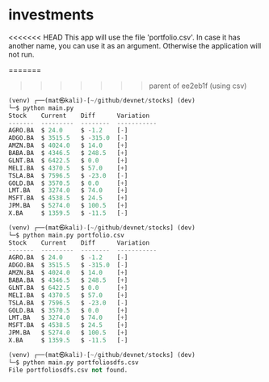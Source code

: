 # investments

<<<<<<< HEAD
This app will use the file 'portfolio.csv'. In case it has another name, you can use it as an argument. Otherwise the application will not run.

=======
>>>>>>> parent of ee2eb1f (using csv)
```python
(venv) ┌──(mat㉿kali)-[~/github/devnet/stocks] (dev)
└─$ python main.py
Stock    Current    Diff      Variation
-------  ---------  --------  -----------
AGRO.BA  $ 24.0     $ -1.2    [-]
ADGO.BA  $ 3515.5   $ -315.0  [-]
AMZN.BA  $ 4024.0   $ 14.0    [+]
BABA.BA  $ 4346.5   $ 248.5   [+]
GLNT.BA  $ 6422.5   $ 0.0     [+]
MELI.BA  $ 4370.5   $ 57.0    [+]
TSLA.BA  $ 7596.5   $ -23.0   [-]
GOLD.BA  $ 3570.5   $ 0.0     [+]
LMT.BA   $ 3274.0   $ 74.0    [+]
MSFT.BA  $ 4538.5   $ 24.5    [+]
JPM.BA   $ 5274.0   $ 100.5   [+]
X.BA     $ 1359.5   $ -11.5   [-]
```

```python
(venv) ┌──(mat㉿kali)-[~/github/devnet/stocks] (dev)
└─$ python main.py portfolio.csv
Stock    Current    Diff      Variation
-------  ---------  --------  -----------
AGRO.BA  $ 24.0     $ -1.2    [-]
ADGO.BA  $ 3515.5   $ -315.0  [-]
AMZN.BA  $ 4024.0   $ 14.0    [+]
BABA.BA  $ 4346.5   $ 248.5   [+]
GLNT.BA  $ 6422.5   $ 0.0     [+]
MELI.BA  $ 4370.5   $ 57.0    [+]
TSLA.BA  $ 7596.5   $ -23.0   [-]
GOLD.BA  $ 3570.5   $ 0.0     [+]
LMT.BA   $ 3274.0   $ 74.0    [+]
MSFT.BA  $ 4538.5   $ 24.5    [+]
JPM.BA   $ 5274.0   $ 100.5   [+]
X.BA     $ 1359.5   $ -11.5   [-]
```

```python
(venv) ┌──(mat㉿kali)-[~/github/devnet/stocks] (dev)
└─$ python main.py portfoliosdfs.csv
File portfoliosdfs.csv not found.
```